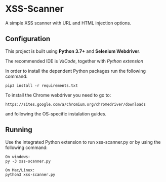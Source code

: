 # XSS-Scanner

A simple XSS scanner with URL and HTML injection options.

## Configuration

This project is built using **Python 3.7+** and **Selenium Webdriver**.

The recommended IDE is _VsCode_, together with _Python extension_

In order to install the dependent Python packages run the following command:

    pip3 install -r requirements.txt

To install the Chrome webdriver you need to go to:

    https://sites.google.com/a/chromium.org/chromedriver/downloads

and following the OS-specific instalation guides.

## Running

Use the integrated Python extension to run xss-scanner.py or by using the following command:

    On windows:
    py -3 xss-scanner.py

    On Mac/Linux:
    python3 xss-scanner.py
